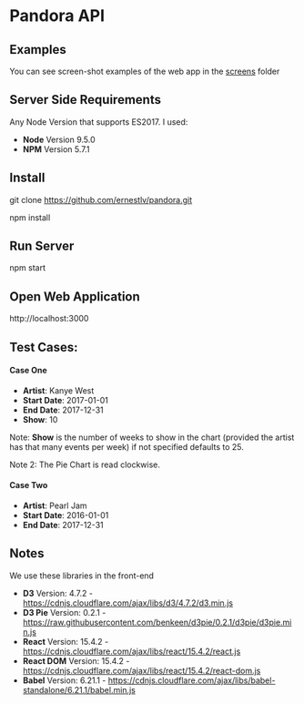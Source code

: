 # Pandora API

## Examples

You can see screen-shot examples of the web app in the [screens] folder

## Server Side Requirements

Any Node Version that supports ES2017. I used:

- **Node** Version 9.5.0
- **NPM** Version 5.7.1

## Install

git clone https://github.com/ernestlv/pandora.git

npm install

## Run Server

npm start

## Open Web Application

http://localhost:3000

## Test Cases:

#### Case One

- **Artist**: Kanye West
- **Start Date**: 2017-01-01
- **End Date**: 2017-12-31
- **Show**: 10

Note: **Show** is the number of weeks to show in the chart (provided the artist has that many events per week) if not specified defaults to 25. 

Note 2: The Pie Chart is read clockwise.


#### Case Two

- **Artist**: Pearl Jam
- **Start Date**: 2016-01-01
- **End Date**: 2017-12-31

## Notes

We use these libraries in the front-end

- **D3** Version: 4.7.2 - https://cdnjs.cloudflare.com/ajax/libs/d3/4.7.2/d3.min.js
- **D3 Pie** Version: 0.2.1 - https://raw.githubusercontent.com/benkeen/d3pie/0.2.1/d3pie/d3pie.min.js
- **React** Version: 15.4.2 - https://cdnjs.cloudflare.com/ajax/libs/react/15.4.2/react.js
- **React DOM** Version: 15.4.2 - https://cdnjs.cloudflare.com/ajax/libs/react/15.4.2/react-dom.js
- **Babel** Version: 6.21.1 - https://cdnjs.cloudflare.com/ajax/libs/babel-standalone/6.21.1/babel.min.js


[screens]: https://github.com/ernestlv/pandora/tree/master/screens